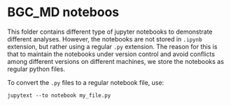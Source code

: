 # BGC_MD noteboos
This folder contains different type of jupyter notebooks to demonstrate different analyses. 
However, the notebooks are not stored in `.ipynb` extension, but rather using a regular `.py` extension. 
The reason for this is that to maintain the notebooks under version control and avoid conflicts among different versions on different machines, we store the notebooks as regular python files. 

To convert the `.py` files to a regular notebook file, use:

```
jupytext --to notebook my_file.py
```

